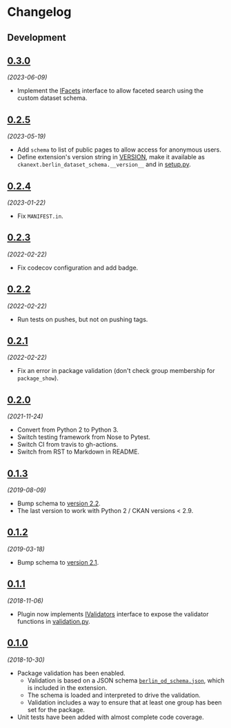 # Changelog

## Development

## [0.3.0](https://github.com/berlinonline/ckanext-berlin_dataset_schema/releases/tag/0.3.0)

_(2023-06-09)_

- Implement the [IFacets](https://docs.ckan.org/en/latest/extensions/plugin-interfaces.html#ckan.plugins.interfaces.IFacets) interface to allow faceted search using the custom dataset schema.

## [0.2.5](https://github.com/berlinonline/ckanext-berlin_dataset_schema/releases/tag/0.2.5)

_(2023-05-19)_

- Add `schema` to list of public pages to allow access for anonymous users.
- Define extension's version string in [VERSION](VERSION), make it available as `ckanext.berlin_dataset_schema.__version__` and in [setup.py](setup.py).

## [0.2.4](https://github.com/berlinonline/ckanext-berlin_dataset_schema/releases/tag/0.2.4)

_(2023-01-22)_

- Fix `MANIFEST.in`.

## [0.2.3](https://github.com/berlinonline/ckanext-berlin_dataset_schema/releases/tag/0.2.3)

_(2022-02-22)_

- Fix codecov configuration and add badge.

## [0.2.2](https://github.com/berlinonline/ckanext-berlin_dataset_schema/releases/tag/0.2.2)

_(2022-02-22)_

- Run tests on pushes, but not on pushing tags.

## [0.2.1](https://github.com/berlinonline/ckanext-berlin_dataset_schema/releases/tag/0.2.1)

_(2022-02-22)_

- Fix an error in package validation (don't check group membership for `package_show`).

## [0.2.0](https://github.com/berlinonline/ckanext-berlin_dataset_schema/releases/tag/0.2.0)

_(2021-11-24)_

- Convert from Python 2 to Python 3.
- Switch testing framework from Nose to Pytest.
- Switch CI from travis to gh-actions.
- Switch from RST to Markdown in README.

## [0.1.3](https://github.com/berlinonline/ckanext-berlin_dataset_schema/releases/tag/0.1.3)

_(2019-08-09)_

- Bump schema to [version 2.2](https://github.com/berlinonline/berlin_od_schema/tree/2.2).
- The last version to work with Python 2 / CKAN versions < 2.9.

## [0.1.2](https://github.com/berlinonline/ckanext-berlin_dataset_schema/releases/tag/0.1.2)

_(2019-03-18)_

- Bump schema to [version 2.1](https://github.com/berlinonline/berlin_od_schema/tree/2.1).

## [0.1.1](https://github.com/berlinonline/ckanext-berlin_dataset_schema/releases/tag/0.1.1)

_(2018-11-06)_

- Plugin now implements [IValidators](https://docs.ckan.org/en/latest/extensions/plugin-interfaces.html#ckan.plugins.interfaces.IValidators) interface to expose the validator functions in [validation.py](ckanext/berlin_dataset_schema/validation.py).

## [0.1.0](https://github.com/berlinonline/ckanext-berlin_dataset_schema/releases/tag/0.1.0)

_(2018-10-30)_

- Package validation has been enabled.
    - Validation is based on a JSON schema [`berlin_od_schema.json`](ckanext/berlin_dataset_schema/public/schema/berlin_od_schema.json), which is included in the extension.
    - The schema is loaded and interpreted to drive the validation.
    - Validation includes a way to ensure that at least one group has been set for the package.
- Unit tests have been added with almost complete code coverage.